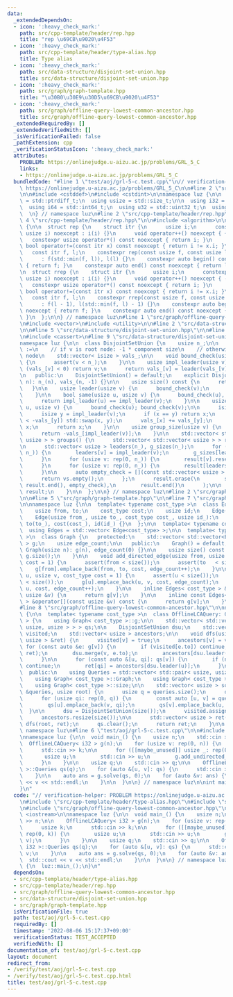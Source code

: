 ```yaml
---
data:
  _extendedDependsOn:
  - icon: ':heavy_check_mark:'
    path: src/cpp-template/header/rep.hpp
    title: "rep \u69CB\u9020\u4F53"
  - icon: ':heavy_check_mark:'
    path: src/cpp-template/header/type-alias.hpp
    title: Type alias
  - icon: ':heavy_check_mark:'
    path: src/data-structure/disjoint-set-union.hpp
    title: src/data-structure/disjoint-set-union.hpp
  - icon: ':heavy_check_mark:'
    path: src/graph/graph-template.hpp
    title: "\u30B0\u30E9\u30D5\u69CB\u9020\u4F53"
  - icon: ':heavy_check_mark:'
    path: src/graph/offline-query-lowest-common-ancestor.hpp
    title: src/graph/offline-query-lowest-common-ancestor.hpp
  _extendedRequiredBy: []
  _extendedVerifiedWith: []
  _isVerificationFailed: false
  _pathExtension: cpp
  _verificationStatusIcon: ':heavy_check_mark:'
  attributes:
    PROBLEM: https://onlinejudge.u-aizu.ac.jp/problems/GRL_5_C
    links:
    - https://onlinejudge.u-aizu.ac.jp/problems/GRL_5_C
  bundledCode: "#line 1 \"test/aoj/grl-5-c.test.cpp\"\n// verification-helper: PROBLEM\
    \ https://onlinejudge.u-aizu.ac.jp/problems/GRL_5_C\n\n#line 2 \"src/cpp-template/header/type-alias.hpp\"\
    \n\n#include <cstddef>\n#include <cstdint>\n\nnamespace luz {\n\n  using isize\
    \ = std::ptrdiff_t;\n  using usize = std::size_t;\n\n  using i32 = std::int32_t;\n\
    \  using i64 = std::int64_t;\n  using u32 = std::uint32_t;\n  using u64 = std::uint64_t;\n\
    \  \n} // namespace luz\n#line 2 \"src/cpp-template/header/rep.hpp\"\n\n#line\
    \ 4 \"src/cpp-template/header/rep.hpp\"\n\n#include <algorithm>\n\nnamespace luz\
    \ {\n\n  struct rep {\n    struct itr {\n      usize i;\n      constexpr itr(const\
    \ usize i) noexcept : i(i) {}\n      void operator++() noexcept { ++i; }\n   \
    \   constexpr usize operator*() const noexcept { return i; }\n      constexpr\
    \ bool operator!=(const itr x) const noexcept { return i != x.i; }\n    };\n \
    \   const itr f, l;\n    constexpr rep(const usize f, const usize l) noexcept\n\
    \      : f(std::min(f, l)), l(l) {}\n    constexpr auto begin() const noexcept\
    \ { return f; }\n    constexpr auto end() const noexcept { return l; }\n  };\n\
    \n  struct rrep {\n    struct itr {\n      usize i;\n      constexpr itr(const\
    \ usize i) noexcept : i(i) {}\n      void operator++() noexcept { --i; }\n   \
    \   constexpr usize operator*() const noexcept { return i; }\n      constexpr\
    \ bool operator!=(const itr x) const noexcept { return i != x.i; }\n    };\n \
    \   const itr f, l;\n    constexpr rrep(const usize f, const usize l) noexcept\n\
    \      : f(l - 1), l(std::min(f, l) - 1) {}\n    constexpr auto begin() const\
    \ noexcept { return f; }\n    constexpr auto end() const noexcept { return l;\
    \ }\n  };\n\n} // namespace luz\n#line 1 \"src/graph/offline-query-lowest-common-ancestor.hpp\"\
    \n#include <vector>\n#include <utility>\n\n#line 2 \"src/data-structure/disjoint-set-union.hpp\"\
    \n\n#line 5 \"src/data-structure/disjoint-set-union.hpp\"\n\n#line 7 \"src/data-structure/disjoint-set-union.hpp\"\
    \n#include <cassert>\n#line 9 \"src/data-structure/disjoint-set-union.hpp\"\n\n\
    namespace luz {\n\n  class DisjointSetUnion {\n    usize n_;\n\n    // vals_[v]\
    \ :=\n    // if v is root node: -1 * component size\n    // otherwise: parent\
    \ node\n    std::vector< isize > vals_;\n\n    void bound_check(usize v) const\
    \ {\n      assert(v < n_);\n    }\n\n    usize impl_leader(usize v) {\n      if\
    \ (vals_[v] < 0) return v;\n      return vals_[v] = leader(vals_[v]);\n    }\n\
    \n   public:\n    DisjointSetUnion() = default;\n    explicit DisjointSetUnion(usize\
    \ n): n_(n), vals_(n, -1) {}\n\n    usize size() const {\n      return n_;\n \
    \   }\n\n    usize leader(usize v) {\n      bound_check(v);\n      return impl_leader(v);\n\
    \    }\n\n    bool same(usize u, usize v) {\n      bound_check(u), bound_check(v);\n\
    \      return impl_leader(u) == impl_leader(v);\n    }\n\n    usize merge(usize\
    \ u, usize v) {\n      bound_check(u); bound_check(v);\n\n      isize x = impl_leader(u);\n\
    \      isize y = impl_leader(v);\n      if (x == y) return x;\n      if (-vals_[x]\
    \ < -vals_[y]) std::swap(x, y);\n      vals_[x] += vals_[y];\n      vals_[y] =\
    \ x;\n      return x;\n    }\n\n    usize group_size(usize v) {\n      bound_check(v);\n\
    \      return -vals_[impl_leader(v)];\n    }\n\n    std::vector< std::vector<\
    \ usize > > groups() {\n      std::vector< std::vector< usize > > result(n_);\n\
    \n      std::vector< usize > leaders(n_), g_sizes(n_);\n      for (usize v: rep(0,\
    \ n_)) {\n        leaders[v] = impl_leader(v);\n        g_sizes[leaders[v]]++;\n\
    \      }\n      for (usize v: rep(0, n_)) {\n        result[v].reserve(g_sizes[v]);\n\
    \      }\n      for (usize v: rep(0, n_)) {\n        result[leaders[v]].emplace_back(v);\n\
    \      }\n\n      auto empty_check = [](const std::vector< usize > &vs) {\n  \
    \      return vs.empty();\n      };\n      result.erase(\n        std::remove_if(result.begin(),\
    \ result.end(), empty_check),\n        result.end()\n      );\n\n      return\
    \ result;\n    }\n\n  };\n\n} // namespace luz\n#line 2 \"src/graph/graph-template.hpp\"\
    \n\n#line 5 \"src/graph/graph-template.hpp\"\n\n#line 7 \"src/graph/graph-template.hpp\"\
    \n\nnamespace luz {\n\n  template< typename cost_type >\n  class Edge {\n   public:\n\
    \    usize from, to;\n    cost_type cost;\n    usize id;\n    Edge() = default;\n\
    \    Edge(usize from_, usize to_, cost_type cost_, usize id_):\n      from(from_),\
    \ to(to_), cost(cost_), id(id_) {}\n  };\n\n  template< typename cost_type >\n\
    \  using Edges = std::vector< Edge<cost_type> >;\n\n  template< typename cost_type\
    \ >\n  class Graph {\n   protected:\n    std::vector< std::vector<Edge<cost_type>>\
    \ > g;\n    usize edge_count;\n\n   public:\n    Graph() = default;\n    explicit\
    \ Graph(usize n): g(n), edge_count(0) {}\n\n    usize size() const {\n      return\
    \ g.size();\n    }\n\n    void add_directed_edge(usize from, usize to, cost_type\
    \ cost = 1) {\n      assert(from < size());\n      assert(to   < size());\n  \
    \    g[from].emplace_back(from, to, cost, edge_count++);\n    }\n\n    void add_undirected_edge(usize\
    \ u, usize v, cost_type cost = 1) {\n      assert(u < size());\n      assert(v\
    \ < size());\n      g[u].emplace_back(u, v, cost, edge_count);\n      g[v].emplace_back(v,\
    \ u, cost, edge_count++);\n    }\n\n    inline Edges< cost_type > &operator[](const\
    \ usize &v) {\n      return g[v];\n    }\n\n    inline const Edges< cost_type\
    \ > &operator[](const usize &v) const {\n      return g[v];\n    }\n  };\n\n}\n\
    #line 8 \"src/graph/offline-query-lowest-common-ancestor.hpp\"\n\nnamespace luz\
    \ {\n\n  template< typename cost_type >\n  class OfflineLCAQuery: Graph< cost_type\
    \ > {\n    using Graph< cost_type >::g;\n\n    std::vector< std::vector< std::pair<\
    \ usize, usize > > > qs;\n\n    DisjointSetUnion dsu;\n    std::vector< bool >\
    \ visited;\n    std::vector< usize > ancestors;\n\n    void dfs(usize v, std::vector<\
    \ usize > &ret) {\n      visited[v] = true;\n      ancestors[v] = v;\n\n     \
    \ for (const auto &e: g[v]) {\n        if (visited[e.to]) continue;\n        dfs(e.to,\
    \ ret);\n        dsu.merge(v, e.to);\n        ancestors[dsu.leader(v)] = v;\n\
    \      }\n\n      for (const auto &[u, qi]: qs[v]) {\n        if (not visited[u])\
    \ continue;\n        ret[qi] = ancestors[dsu.leader(u)];\n      }\n    }\n\n \
    \  public:\n    using Queries = std::vector< std::pair< usize, usize > >;\n\n\
    \    using Graph< cost_type >::Graph;\n    using Graph< cost_type >::add_undirected_edge;\n\
    \    using Graph< cost_type >::size;\n\n    std::vector< usize > solve(const Queries\
    \ &queries, usize root) {\n      usize q = queries.size();\n      qs.resize(size());\n\
    \      for (usize qi: rep(0, q)) {\n        const auto [u, v] = queries[qi];\n\
    \        qs[u].emplace_back(v, qi);\n        qs[v].emplace_back(u, qi);\n    \
    \  }\n\n      dsu = DisjointSetUnion(size());\n      visited.assign(size(), false);\n\
    \      ancestors.resize(size());\n\n      std::vector< usize > ret(q);\n     \
    \ dfs(root, ret);\n      qs.clear();\n      return ret;\n    }\n\n  };\n\n} //\
    \ namespace luz\n#line 6 \"test/aoj/grl-5-c.test.cpp\"\n\n#include <iostream>\n\
    \nnamespace luz {\n\n  void main_() {\n    usize n;\n    std::cin >> n;\n\n  \
    \  OfflineLCAQuery< i32 > g(n);\n    for (usize v: rep(0, n)) {\n      usize k;\n\
    \      std::cin >> k;\n\n      for ([[maybe_unused]] usize _: rep(0, k)) {\n \
    \       usize u;\n        std::cin >> u;\n        g.add_undirected_edge(u, v);\n\
    \      }\n    }\n\n    usize q;\n    std::cin >> q;\n\n    OfflineLCAQuery< i32\
    \ >::Queries qs(q);\n    for (auto &[u, v]: qs) {\n      std::cin >> u >> v;\n\
    \    }\n\n    auto ans = g.solve(qs, 0);\n    for (auto &v: ans) {\n      std::cout\
    \ << v << std::endl;\n    }\n\n  }\n\n} // namespace luz\n\nint main() {\n  luz::main_();\n\
    }\n"
  code: "// verification-helper: PROBLEM https://onlinejudge.u-aizu.ac.jp/problems/GRL_5_C\n\
    \n#include \"src/cpp-template/header/type-alias.hpp\"\n#include \"src/cpp-template/header/rep.hpp\"\
    \n#include \"src/graph/offline-query-lowest-common-ancestor.hpp\"\n\n#include\
    \ <iostream>\n\nnamespace luz {\n\n  void main_() {\n    usize n;\n    std::cin\
    \ >> n;\n\n    OfflineLCAQuery< i32 > g(n);\n    for (usize v: rep(0, n)) {\n\
    \      usize k;\n      std::cin >> k;\n\n      for ([[maybe_unused]] usize _:\
    \ rep(0, k)) {\n        usize u;\n        std::cin >> u;\n        g.add_undirected_edge(u,\
    \ v);\n      }\n    }\n\n    usize q;\n    std::cin >> q;\n\n    OfflineLCAQuery<\
    \ i32 >::Queries qs(q);\n    for (auto &[u, v]: qs) {\n      std::cin >> u >>\
    \ v;\n    }\n\n    auto ans = g.solve(qs, 0);\n    for (auto &v: ans) {\n    \
    \  std::cout << v << std::endl;\n    }\n\n  }\n\n} // namespace luz\n\nint main()\
    \ {\n  luz::main_();\n}\n"
  dependsOn:
  - src/cpp-template/header/type-alias.hpp
  - src/cpp-template/header/rep.hpp
  - src/graph/offline-query-lowest-common-ancestor.hpp
  - src/data-structure/disjoint-set-union.hpp
  - src/graph/graph-template.hpp
  isVerificationFile: true
  path: test/aoj/grl-5-c.test.cpp
  requiredBy: []
  timestamp: '2022-08-06 15:17:37+09:00'
  verificationStatus: TEST_ACCEPTED
  verifiedWith: []
documentation_of: test/aoj/grl-5-c.test.cpp
layout: document
redirect_from:
- /verify/test/aoj/grl-5-c.test.cpp
- /verify/test/aoj/grl-5-c.test.cpp.html
title: test/aoj/grl-5-c.test.cpp
---
```

